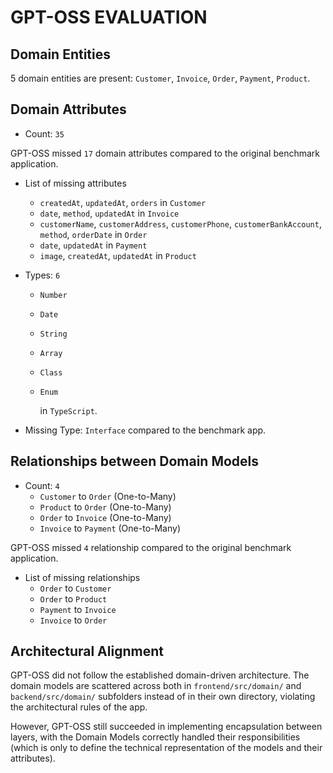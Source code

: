 # GPT-OSS EVALUATION

## Domain Entities

5 domain entities are present: ```Customer```, ```Invoice```, ```Order```, ```Payment```, ```Product```.

## Domain Attributes

- Count: ```35```

GPT-OSS missed ```17``` domain attributes compared to the original benchmark application.

- List of missing attributes
  - ```createdAt```, ```updatedAt```, ```orders``` in ```Customer```
  - ```date```, ```method```, ```updatedAt``` in ```Invoice```
  - ```customerName```, ```customerAddress```, ```customerPhone```, ```customerBankAccount```, ```method```, ```orderDate``` in ```Order```
  - ```date```, ```updatedAt``` in ```Payment```
  - ```image```, ```createdAt```, ```updatedAt``` in ```Product```

- Types: ```6```
  - ```Number```
  - ```Date```
  - ```String```
  - ```Array```
  - ```Class```
  - ```Enum```

    in ```TypeScript```.

- Missing Type: ```Interface``` compared to the benchmark app.

## Relationships between Domain Models

- Count: ```4```
  - ```Customer``` to ```Order``` (One-to-Many)
  - ```Product``` to ```Order``` (One-to-Many)
  - ```Order``` to ```Invoice``` (One-to-Many)
  - ```Invoice``` to ```Payment``` (One-to-Many)

GPT-OSS missed ```4``` relationship compared to the original benchmark application.

- List of missing relationships
  - ```Order``` to ```Customer```
  - ```Order``` to ```Product```
  - ```Payment``` to ```Invoice```
  - ```Invoice``` to ```Order```

## Architectural Alignment

GPT-OSS did not follow the established domain-driven architecture. The domain models are scattered across both in  ```frontend/src/domain/``` and ```backend/src/domain/``` subfolders instead of in their own directory, violating the architectural rules of the app.

However, GPT-OSS still succeeded in implementing encapsulation between layers, with the Domain Models correctly handled their responsibilities (which is only to define the technical representation of the models and their attributes).